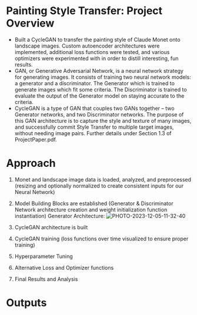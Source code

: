 # Painting Style Transfer: Project Overview
- Built a CycleGAN to transfer the painting style of Claude Monet onto landscape images. Custom autoencoder architectures were implemented, additional loss functions were tested, and various optimizers were experimented with in order to distill interesting, fun results.
- GAN, or Generative Adversarial Network, is a neural network strategy for generating images. It consists of training two neural network models: a generator and a discriminator. The Generator which is trained to generate images which fit some criteria. The Discriminator is trained to evaluate the output of the Generator model on staying accurate to the criteria.
- CycleGAN is a type of GAN that couples two GANs together – two Generator networks, and two Discriminator networks. The purpose of this GAN architecture is to capture the style and texture of many images, and successfully commit Style Transfer to multiple target images, without needing image pairs. Further details under Section 1.3 of ProjectPaper.pdf.

# Approach
1. Monet and landscape image data is loaded, analyzed, and preprocessed (resizing and optionally normalized to create consistent inputs for our Neural Network)
2. Model Building Blocks are established (Generator & Discriminator Network architecture creation and weight initialization function instantiation) 
Generator Architecture:
![PHOTO-2023-12-05-11-32-40](https://github.com/adhr1t/Painting_Style_Transfer/assets/72672768/7c6a6af8-240d-41f7-bb69-ef6ee6d72b32) 

3. CycleGAN architecture is built
4. CycleGAN training (loss functions over time visualized to ensure proper training)
5. Hyperparameter Tuning
6. Alternative Loss and Optimizer functions
7. Final Results and Analysis

# Outputs


